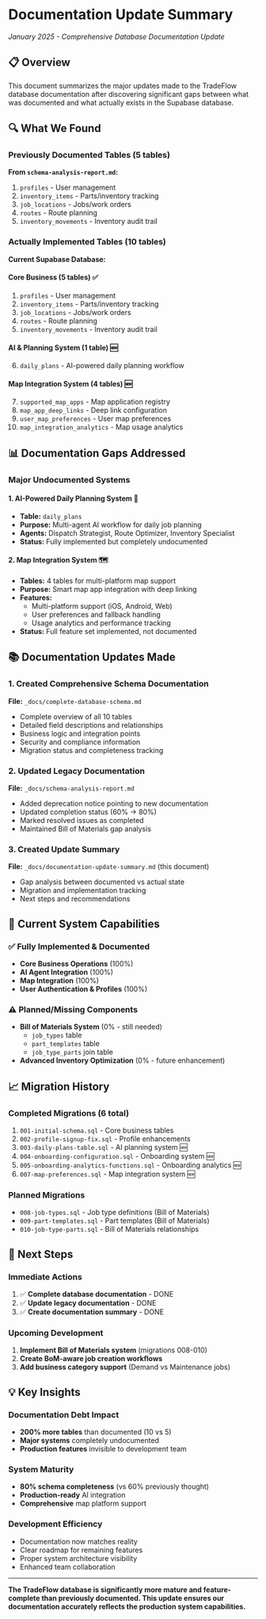 # Documentation Update Summary

*January 2025 - Comprehensive Database Documentation Update*

## 📋 Overview

This document summarizes the major updates made to the TradeFlow database documentation after discovering significant gaps between what was documented and what actually exists in the Supabase database.

## 🔍 What We Found

### Previously Documented Tables (5 tables)
**From `schema-analysis-report.md`:**
1. `profiles` - User management
2. `inventory_items` - Parts/inventory tracking  
3. `job_locations` - Jobs/work orders
4. `routes` - Route planning
5. `inventory_movements` - Inventory audit trail

### Actually Implemented Tables (10 tables)
**Current Supabase Database:**

#### Core Business (5 tables) ✅
1. `profiles` - User management
2. `inventory_items` - Parts/inventory tracking
3. `job_locations` - Jobs/work orders  
4. `routes` - Route planning
5. `inventory_movements` - Inventory audit trail

#### AI & Planning System (1 table) 🆕
6. `daily_plans` - AI-powered daily planning workflow

#### Map Integration System (4 tables) 🆕
7. `supported_map_apps` - Map application registry
8. `map_app_deep_links` - Deep link configuration
9. `user_map_preferences` - User map preferences
10. `map_integration_analytics` - Map usage analytics

## 📊 Documentation Gaps Addressed

### Major Undocumented Systems

#### 1. **AI-Powered Daily Planning System** 🤖
- **Table:** `daily_plans`
- **Purpose:** Multi-agent AI workflow for daily job planning
- **Agents:** Dispatch Strategist, Route Optimizer, Inventory Specialist
- **Status:** Fully implemented but completely undocumented

#### 2. **Map Integration System** 🗺️
- **Tables:** 4 tables for multi-platform map support
- **Purpose:** Smart map app integration with deep linking
- **Features:**
  - Multi-platform support (iOS, Android, Web)
  - User preferences and fallback handling
  - Usage analytics and performance tracking
- **Status:** Full feature set implemented, not documented

## 📚 Documentation Updates Made

### 1. Created Comprehensive Schema Documentation
**File:** `_docs/complete-database-schema.md`
- Complete overview of all 10 tables
- Detailed field descriptions and relationships
- Business logic and integration points
- Security and compliance information
- Migration status and completeness tracking

### 2. Updated Legacy Documentation
**File:** `_docs/schema-analysis-report.md`
- Added deprecation notice pointing to new documentation
- Updated completion status (60% → 80%)
- Marked resolved issues as completed
- Maintained Bill of Materials gap analysis

### 3. Created Update Summary
**File:** `_docs/documentation-update-summary.md` (this document)
- Gap analysis between documented vs actual state
- Migration and implementation tracking
- Next steps and recommendations

## 🚀 Current System Capabilities

### ✅ Fully Implemented & Documented
- **Core Business Operations** (100%)
- **AI Agent Integration** (100%) 
- **Map Integration** (100%)
- **User Authentication & Profiles** (100%)

### ⚠️ Planned/Missing Components
- **Bill of Materials System** (0% - still needed)
  - `job_types` table
  - `part_templates` table  
  - `job_type_parts` join table
- **Advanced Inventory Optimization** (0% - future enhancement)

## 📈 Migration History

### Completed Migrations (6 total)
1. `001-initial-schema.sql` - Core business tables
2. `002-profile-signup-fix.sql` - Profile enhancements
3. `003-daily-plans-table.sql` - AI planning system 🆕
4. `004-onboarding-configuration.sql` - Onboarding system 🆕
5. `005-onboarding-analytics-functions.sql` - Onboarding analytics 🆕
6. `007-map-preferences.sql` - Map integration system 🆕

### Planned Migrations
- `008-job-types.sql` - Job type definitions (Bill of Materials)
- `009-part-templates.sql` - Part templates (Bill of Materials)
- `010-job-type-parts.sql` - Bill of Materials relationships

## 🎯 Next Steps

### Immediate Actions
1. ✅ **Complete database documentation** - DONE
2. ✅ **Update legacy documentation** - DONE  
3. ✅ **Create documentation summary** - DONE

### Upcoming Development
1. **Implement Bill of Materials system** (migrations 008-010)
2. **Create BoM-aware job creation workflows**
3. **Add business category support** (Demand vs Maintenance jobs)

## 💡 Key Insights

### Documentation Debt Impact
- **200% more tables** than documented (10 vs 5)
- **Major systems** completely undocumented
- **Production features** invisible to development team

### System Maturity
- **80% schema completeness** (vs 60% previously thought)
- **Production-ready** AI integration
- **Comprehensive** map platform support

### Development Efficiency
- Documentation now matches reality
- Clear roadmap for remaining features
- Proper system architecture visibility
- Enhanced team collaboration

---

**The TradeFlow database is significantly more mature and feature-complete than previously documented. This update ensures our documentation accurately reflects the production system capabilities.** 